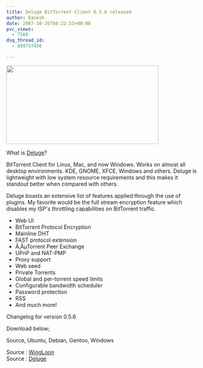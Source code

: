 ```yaml
---
title: Deluge BitTorrent Client 0.5.6 released
author: Danesh
date: 2007-10-26T08:22:51+00:00
pvc_views:
  - 7569
dsq_thread_id:
  - 889737456

---
```

<img loading="lazy" src="http://img91.imageshack.us/img91/3434/deluge056hl7.png" border="0" height="206" width="400" />

What is [Deluge][1]?

BitTorrent Client for Linux, Mac, and now Windows. Works on almost all desktop environments. KDE, GNOME, XFCE, Windows and others. Deluge is lightweight with low system resource requirements and this makes it standout better when compared with others.

Deluge boasts an extensive list of features applied through the use of plugins. My favorite would be the full stream encryption feature which disables my ISP's throttling capabilities on BitTorrent traffic.

  * Web UI
  * BitTorrent Protocol Encryption
  * Mainline DHT
  * FAST protocol extension
  * Ã‚ÂµTorrent Peer Exchange
  * UPnP and NAT-PMP
  * Proxy support
  * Web seed
  * Private Torrents
  * Global and per-torrent speed limits
  * Configurable bandwidth scheduler
  * Password protection
  * RSS
  * And much more!

Changelog for version 0.5.6

Download below;

Source, Ubuntu, Debian, Gentoo, Windows

Source : [WingLoon][2]  
Source : [Deluge][1]

 [1]: http://deluge-torrent.org/
 [2]: http://wingloon.com/2007/10/26/deluge-056-released/